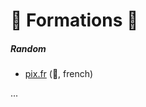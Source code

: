 # 🏫 Formations 🏫

<div class="row row-cols-md-2 mt-4"><div>

##### Random

* [pix.fr](https://pix.fr/) (👻, french)
</div><div>

...
</div></div>